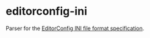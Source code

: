 # editorconfig-ini

Parser for the [EditorConfig INI file format specification](https://editorconfig-specification.readthedocs.io/en/latest/#id3).
